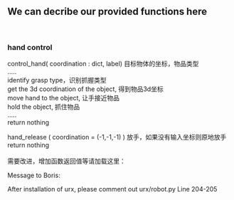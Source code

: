 
## We can decribe our provided functions here ##
<br>

### hand control ###
control_hand( coordination : dict, label) 目标物体的坐标，物品类型 <br>
    ..... <br>
    identify grasp type，识别抓握类型 <br>
    get the 3d coordination of the object, 得到物品3d坐标 <br>
    move hand to the object, 让手接近物品 <br>
    hold the object, 抓住物品 <br>
    ..... <br>
    return nothing <br>

hand_release ( coordination = (-1,-1,-1) ) 放手，如果没有输入坐标则原地放手 <br>
    return nothing <br>
  <br>
需要改进，增加函数返回值等请加载这里：  <br>


Message to Boris:

After installation of urx, please comment out urx/robot.py Line 204-205

